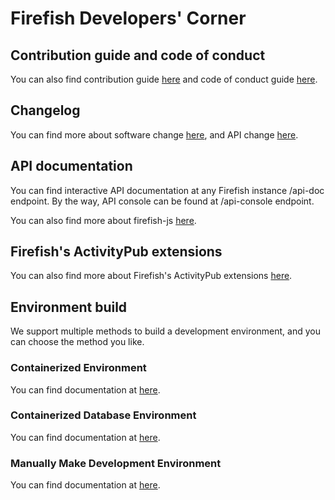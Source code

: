 # Firefish Developers' Corner

## Contribution guide and code of conduct

You can also find contribution guide [here](../CONTRIBUTING.md) and code of conduct guide [here](../CODE_OF_CONDUCT.md).

## Changelog

You can find more about software change [here](../docs/changelog.md), and API change [here](../docs/api-change.md).

## API documentation

You can find interactive API documentation at any Firefish instance /api-doc endpoint. By the way, API console can be found at /api-console endpoint.

You can also find more about firefish-js [here](../packages/firefish-js/README.md).

## Firefish's ActivityPub extensions

You can also find more about Firefish's ActivityPub extensions [here](../docs/activitypub-extensions.md).

## Environment build

We support multiple methods to build a development environment, and you can choose the method you like.

### Containerized Environment

You can find documentation at [here](docker/README.md).

### Containerized Database Environment

You can find documentation at [here](docker-dbonly/README.md).

### Manually Make Development Environment

You can find documentation at [here](manually/README.md).
